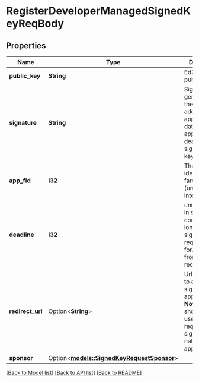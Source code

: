 # RegisterDeveloperManagedSignedKeyReqBody

## Properties

Name | Type | Description | Notes
------------ | ------------- | ------------- | -------------
**public_key** | **String** | Ed25519 public key | 
**signature** | **String** | Signature generated by the custody address of the app. Signed data includes app_fid, deadline, signer’s public key | 
**app_fid** | **i32** | The unique identifier of a farcaster user (unsigned integer) | 
**deadline** | **i32** | unix timestamp in seconds that controls how long the signed key request is valid for. (24 hours from now is recommended) | 
**redirect_url** | Option<**String**> | Url to redirect to after the signer is approved.  **Note** : This should only be used when requesting a signer from a native mobile application.  | [optional]
**sponsor** | Option<[**models::SignedKeyRequestSponsor**](SignedKeyRequestSponsor.md)> |  | [optional]

[[Back to Model list]](../README.md#documentation-for-models) [[Back to API list]](../README.md#documentation-for-api-endpoints) [[Back to README]](../README.md)


